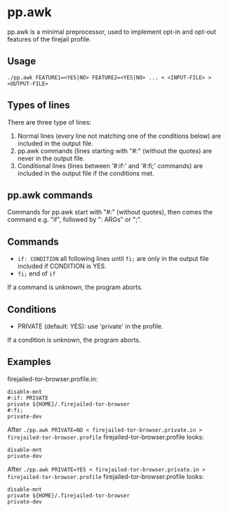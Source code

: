 pp.awk
======

pp.awk is a minimal preprocessor, used to implement opt-in and opt-out features of the firejail profile.

Usage
-----

    ./pp.awk FEATURE1=<YES|NO> FEATURE2=<YES|NO> ... < <INPUT-FILE> > <OUTPUT-FILE>

Types of lines
--------------

There are three type of lines:

  1. Normal lines (every line not matching one of the conditions below) are included in the output file.
  2. pp.awk commands (lines starting with "#:" (without the quotes) are never in the output file.
  3. Conditional lines (lines between '#:if:' and '#:fi;' commands) are included in the output file if the conditions met.

pp.awk commands
---------------

Commands for pp.awk start with "#:" (without quotes), then comes the command e.g. "if",
followed by ": ARGs" or ";".

Commands
--------

 - `if: CONDITION` all following lines until `fi;` are only in the output file included if CONDITION is YES.
 - `fi;` end of `if`

If a command is unknown, the program aborts.

Conditions
----------

 - PRIVATE (default: YES): use 'private' in the profile.

If a condition is unknown, the program aborts.

Examples
--------

firejailed-tor-browser.profile.in:

    disable-mnt
    #:if: PRIVATE
    private ${HOME}/.firejailed-tor-browser
    #:fi;
    private-dev


After `./pp.awk PRIVATE=NO < firejailed-tor-browser.private.in > firejailed-tor-browser.profile`
firejailed-tor-browser.profile looks:

    disable-mnt
    private-dev

After `./pp.awk PRIVATE=YES < firejailed-tor-browser.private.in > firejailed-tor-browser.profile`
firejailed-tor-browser.profile looks:

    disable-mnt
    private ${HOME}/.firejailed-tor-browser
    private-dev
